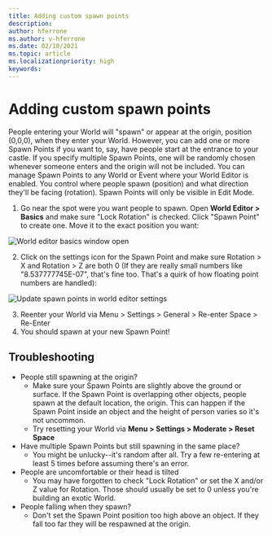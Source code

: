 ```yaml
---
title: Adding custom spawn points
description: 
author: hferrone
ms.author: v-hferrone
ms.date: 02/10/2021
ms.topic: article
ms.localizationpriority: high
keywords: 
---
```


# Adding custom spawn points

People entering your World will "spawn" or appear at the origin, position (0,0,0), when they enter your World. However, you can add one or more Spawn Points if you want to, say, have people start at the entrance to your castle. If you specify multiple Spawn Points, one will be randomly chosen whenever someone enters and the origin will not be included. You can manage Spawn Points to any World or Event where your World Editor is enabled. You control where people spawn (position) and what direction they'll be facing (rotation). Spawn Points will only be visible in Edit Mode. 

1. Go near the spot were you want people to spawn. Open **World Editor > Basics** and make sure "Lock Rotation" is checked. Click "Spawn Point" to create one. Move it to the exact position you want:

![World editor basics window open]()

2. Click on the settings icon for the Spawn Point and make sure Rotation > X and Rotation > Z are both 0 (If they are really small numbers like "8.537777745E-07", that's fine too. That's a quirk of how floating point numbers are handled):

![Update spawn points in world editor settings]()

3. Reenter your World via Menu > Settings > General > Re-enter Space > Re-Enter
4. You should spawn at your new Spawn Point!

## Troubleshooting

* People still spawning at the origin?
    * Make sure your Spawn Points are slightly above the ground or surface. If the Spawn Point is overlapping other objects, people spawn at the default location, the origin. This can happen if the Spawn Point inside an object and the height of person varies so it's not uncommon. 
    * Try resetting your World via **Menu > Settings > Moderate > Reset Space**
* Have multiple Spawn Points but still spawning in the same place?
    * You might be unlucky--it's random after all. Try a few re-entering at least 5 times before assuming there's an error. 
* People are uncomfortable or their head is tilted
    * You may have forgotten to check "Lock Rotation" or set the X and/or Z value for Rotation. Those should usually be set to 0 unless you're building an exotic World. 
* People falling when they spawn?
    * Don't set the Spawn Point position too high above an object. If they fall too far they will be respawned at the origin.